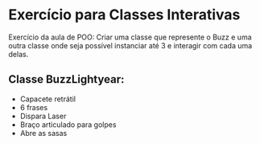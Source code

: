 # Exercício para Classes Interativas

  Exercício da aula de POO: Criar uma classe que represente o Buzz e uma outra classe onde seja
  possível instanciar até 3 e interagir com cada uma delas.

  ## Classe BuzzLightyear:

  - Capacete retrátil
  - 6 frases
  - Dispara Laser
  - Braço articulado para golpes
  - Abre as sasas